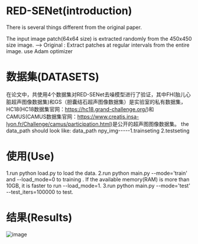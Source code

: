 # RED-SENet(introduction)


There is several things different from the original paper.

The input image patch(64x64 size) is extracted randomly from the 450x450 size image. --> Original : Extract patches at regular intervals from the entire image.
use Adam optimizer

# 数据集(DATASETS)
在论文中，共使用4个数据集对RED-SENet去噪模型进行了验证，其中FH(胎儿心脏超声图像数据集)和GS（胆囊结石超声图像数据集）是实验室的私有数据集，HC18(HC18数据集官网：https://hc18.grand-challenge.org/)和CAMUS(CAMUS数据集官网：https://www.creatis.insa-lyon.fr/Challenge/camus/participation.html)是公开的超声图图像数据集。
the data_path should look like:
data_path
npy_img-----1.trainseting 2.testseting

# 使用(Use)
1.run python load.py to load the data.
2.run python main.py --mode='train' and --load_mode=0 to training . If the available memory(RAM) is more than 10GB, it is faster to run --load_mode=1.
3.run python main.py --mode='test' --test_iters=100000 to test.
# 结果(Results)
![image](https://user-images.githubusercontent.com/52170165/115249068-d786db00-a15a-11eb-9e78-ae10659c396d.png)

